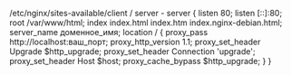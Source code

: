 
/etc/nginx/sites-available/client / server
    - server {
                listen 80;
                listen [::]:80;
                root /var/www/html;
                index index.html index.htm index.nginx-debian.html;
                server_name доменное_имя;
                location / {
                        proxy_pass http://localhost:ваш_порт;
                        proxy_http_version 1.1;
                        proxy_set_header Upgrade $http_upgrade;
                        proxy_set_header Connection 'upgrade';
                        proxy_set_header Host $host;
                        proxy_cache_bypass $http_upgrade;
                }
        }
